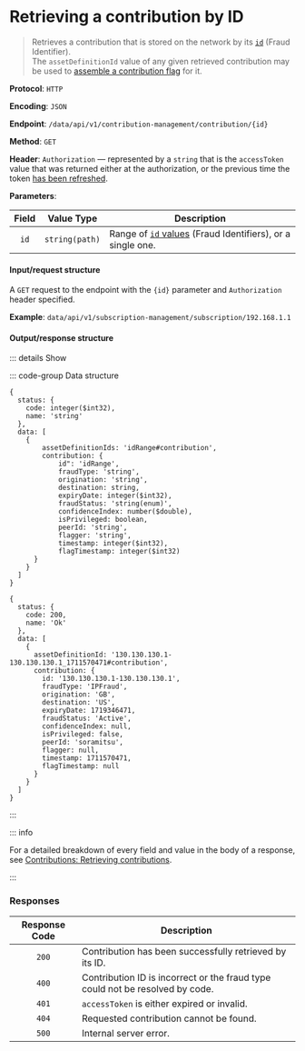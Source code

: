 # Retrieving a contribution by ID

> Retrieves a contribution that is stored on the network by its [`id`](../../overview/contributions.md#retrieving-contributions) (Fraud Identifier).\
> The `assetDefinitionId` value of any given retrieved contribution may be used to [assemble a contribution flag](assembling-a-contribution-flag.md) for it.

**Protocol**: `HTTP`

**Encoding**: `JSON`

**Endpoint**: `/data/api/v1/contribution-management/contribution/{id}`

**Method**: `GET`

**Header**: `Authorization` — represented by a `string` that is the `accessToken` value that was returned either at the authorization, or the previous time the token [has been refreshed](../auth-controller/refreshing-authentication-tokens.md).

**Parameters**:

| Field | Value Type | Description |
| :-: | --- | --- |
| `id` | `string(path)` | Range of [`id` values](../../overview/contributions.md#retrieving-contributions) (Fraud Identifiers), or a single one. |

#### Input/request structure

A `GET` request to the endpoint with the `{id}` parameter and `Authorization` header specified.

**Example**: `data/api/v1/subscription-management/subscription/192.168.1.1`

#### Output/response structure

::: details Show

::: code-group Data structure

```json5 [Structure]
{
  status: {
    code: integer($int32),
    name: 'string'
  },
  data: [
    {
        assetDefinitionIds: 'idRange#contribution',
        contribution: {
            id": 'idRange',
            fraudType: 'string',
            origination: 'string',
            destination: string,
            expiryDate: integer($int32),
            fraudStatus: 'string(enum)',
            confidenceIndex: number($double),
            isPrivileged: boolean,
            peerId: 'string',
            flagger: 'string',
            timestamp: integer($int32),
            flagTimestamp: integer($int32)
      }
    }
  ]
}
```

```json5 [Example]
{
  status: {
    code: 200,
    name: 'Ok'
  },
  data: [
    {
      assetDefinitionId: '130.130.130.1-130.130.130.1_1711570471#contribution',
      contribution: {
        id: '130.130.130.1-130.130.130.1',
        fraudType: 'IPFraud',
        origination: 'GB',
        destination: 'US',
        expiryDate: 1719346471,
        fraudStatus: 'Active',
        confidenceIndex: null,
        isPrivileged: false,
        peerId: 'soramitsu',
        flagger: null,
        timestamp: 1711570471,
        flagTimestamp: null
      }
    }
  ]
}
```

:::

::: info

For a detailed breakdown of every field and value in the body of a response, see [Contributions: Retrieving contributions](../../overview/contributions.md#retrieving-contributions).

:::

### Responses

| Response Code | Description |
| :-: | --- |
| `200` | Contribution has been successfully retrieved by its ID. |
| `400` | Contribution ID is incorrect or the fraud type could not be resolved by code. |
| `401` | `accessToken` is either expired or invalid. |
| `404` | Requested contribution cannot be found. |
| `500` | Internal server error. |

